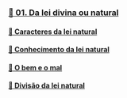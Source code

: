 ### [📑 01. Da lei divina ou natural](#lde.3.01)
#### [📃 Caracteres da lei natural](#lde.3.01.1)
#### [📃 Conhecimento da lei natural](#lde.3.01.2)
#### [📃 O bem e o mal](#lde.3.01.3)
#### [📃 Divisão da lei natural](#lde.3.01.4)
